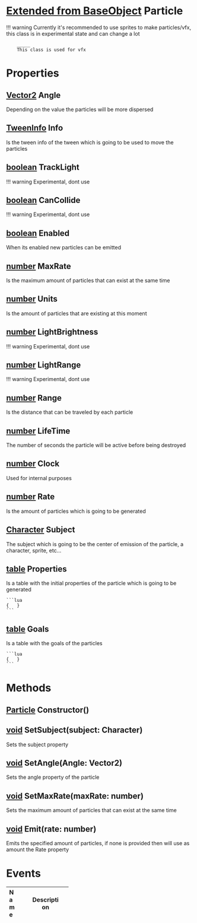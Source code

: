 # [Extended from BaseObject](BaseObject.md) Particle 
!!! warning 
		Currently it's recommended to use sprites to make particles/vfx, this class is in experimental state and can change a lot

		_____
		This class is used for vfx

	 
# Properties

## [Vector2](Vector2.md) Angle
Depending on the value the particles will be more dispersed
		
## [TweenInfo](TweenInfo.md) Info
Is the tween info of the tween which is going to be used to move the particles
		
## [boolean](boolean.md) TrackLight
!!! warning 
			Experimental, dont use
		
## [boolean](boolean.md) CanCollide
!!! warning 
			Experimental, dont use
		
## [boolean](boolean.md) Enabled
When its enabled new particles can be emitted
		
## [number](number.md) MaxRate
Is the maximum amount of particles that can exist at the same time
		
## [number](number.md) Units
Is the amount of particles that are existing at this moment
		
## [number](number.md) LightBrightness
!!! warning 
			Experimental, dont use
		
## [number](number.md) LightRange
!!! warning 
			Experimental, dont use

## [number](number.md) Range
Is the distance that can be traveled by each particle 
		
## [number](number.md) LifeTime
The number of seconds the particle will be active before being destroyed
		
## [number](number.md) Clock
Used for internal purposes
		
## [number](number.md) Rate
Is the amount of particles which is going to be generated
		
## [Character](Character.md) Subject
The subject which is going to be the center of emission of the particle, a character, sprite, etc...
		
## [table](table.md) Properties 
Is a table with the initial properties of the particle which is going to be generated
		 
	```lua 
	{ 	} 
	```
## [table](table.md) Goals 
Is a table with the goals of the particles
		 
	```lua 
	{ 	} 
	```


# Methods

## [Particle](Particle.md) Constructor() 
 
## [void](https://create.roblox.com/docs/scripting/luau/nil) SetSubject(subject: Character) 
 Sets the subject property
	
## [void](https://create.roblox.com/docs/scripting/luau/nil) SetAngle(Angle: Vector2) 
 Sets the angle property of the particle
	
## [void](https://create.roblox.com/docs/scripting/luau/nil) SetMaxRate(maxRate: number) 
 Sets the maximum amount of particles that can exist at the same time
	
## [void](https://create.roblox.com/docs/scripting/luau/nil) Emit(rate: number) 
 Emits the specified amount of particles, if none is provided then will use as amount the Rate property
	

# Events
|<div style="width:20%; max-size: 20%">Name</div>|<div style="width:80%; max-size: 80%">Description</div>|
|---|---|



